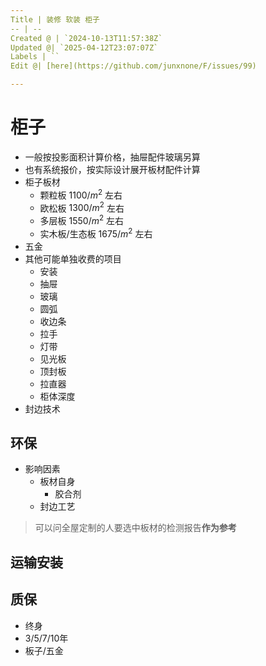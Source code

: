 ```yaml
---
Title | 装修 软装 柜子
-- | --
Created @ | `2024-10-13T11:57:38Z`
Updated @| `2025-04-12T23:07:07Z`
Labels | ``
Edit @| [here](https://github.com/junxnone/F/issues/99)

---
```

# 柜子
- 一般按投影面积计算价格，抽屉配件玻璃另算 
- 也有系统报价，按实际设计展开板材配件计算
- 柜子板材
  - 颗粒板  $1100/m^2$  左右
  - 欧松板 $1300/m^2$  左右
  - 多层板 $1550/m^2$  左右
  - 实木板/生态板  $1675/m^2$  左右
- 五金
- 其他可能单独收费的项目
  - 安装
  - 抽屉
  - 玻璃
  - 圆弧
  - 收边条
  - 拉手
  - 灯带
  - 见光板
  - 顶封板
  - 拉直器
  - 柜体深度
- 封边技术

## 环保
- 影响因素
  - 板材自身
    - 胶合剂
  - 封边工艺


> 可以问全屋定制的人要选中板材的检测报告**作为参考**

## 运输安装


## 质保
- 终身
- 3/5/7/10年
- 板子/五金
